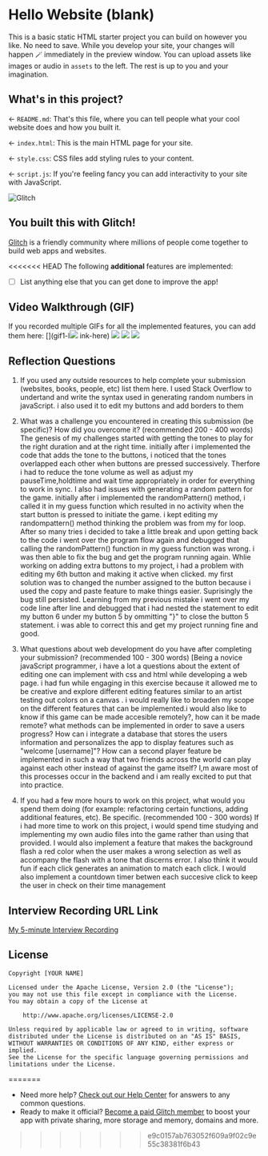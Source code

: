 # Hello Website (blank)

This is a basic static HTML starter project you can build on however you like. No need to save. While you develop your site, your changes will happen 🪄 immediately in the preview window. You can upload assets like images or audio in `assets` to the left. The rest is up to you and your imagination.

## What's in this project?

← `README.md`: That's this file, where you can tell people what your cool website does and how you built it.

← `index.html`: This is the main HTML page for your site.

← `style.css`: CSS files add styling rules to your content.

← `script.js`: If you're feeling fancy you can add interactivity to your site with JavaScript.

![Glitch](https://cdn.glitch.com/a9975ea6-8949-4bab-addb-8a95021dc2da%2FLogo_Color.svg?v=1602781328576)

## You built this with Glitch!

[Glitch](https://glitch.com) is a friendly community where millions of people come together to build web apps and websites.

<<<<<<< HEAD
The following **additional** features are implemented:

- [ ] List anything else that you can get done to improve the app!

## Video Walkthrough (GIF)

If you recorded multiple GIFs for all the implemented features, you can add them here:
[](gif1-l![](https://i.imgur.com/77T1Oio.gif)
ink-here)
![](gif2-link-here)
![](gif3-link-here)
![](gif4-link-here)

## Reflection Questions
1. If you used any outside resources to help complete your submission (websites, books, people, etc) list them here. 
I used Stack Overflow to undertand and write the syntax used in generating random numbers in javaScript. i also used it to edit my buttons and add borders to them

2. What was a challenge you encountered in creating this submission (be specific)? How did you overcome it? (recommended 200 - 400 words) 
The genesis of my challenges started with getting the tones to play for the right duration and at the right time. initially after i implemented the code that adds the tone to the buttons, i noticed that the tones overlapped each other when buttons are pressed successively. Therfore i had to reduce the tone volume as well as adjust my pauseTime,holdtime and wait time appropriately in order for everything to work in sync. I  also had issues with generating a random pattern for the game. initially after i implemented the randomPattern() method, i called it in my guess function which resulted in no activity when the start button is pressed to initiate the game. i kept editing my randompattern() method thinking the problem was from my for loop. After so many tries i decided to take a little break and upon getting back to the code i went over the program flow again and debugged that calling the randomPattern() function in my guess function was wrong. i was then able to fix the bug and get the program running again. Whlie working on adding extra buttons to my project, i had a problem with editing my 6th button and making it active when clicked. my first solution was to changed the number assigned to the button because i used the copy and paste feature to make things easier. Suprisingly the bug still persisted. Learning from my previous mistake i went over my code line after line and debugged that i had nested the statement to edit my button 6 under my button 5 by ommitting "}" to close the button 5 statement. i was able to correct this and get my project running fine and good. 
3. What questions about web development do you have after completing your submission? (recommended 100 - 300 words) 
[Being a novice javaScript programmer, i have a lot a questions about the extent of editing one can implement with css and html while developing a web page. i had fun while engaging in this exercise because it allowed me to be creative and explore different editing features similar to an artist testing out colors on a canvas . i would really like to broaden my scope on the different features that can be implemented.i would also like to know if this game can be made accesible remotely?, how can it be made remote? what methods can be implemented in order to save a users progress? How can i integrate a database that stores the users information and personalizes the app to display features such as "welcome [username]"? How can a second player feature be implemented in such a way that two friends across the world can play against each other instead of against the game itself? I,m aware most of this processes occur in the backend and i am really excited to put that into practice.

4. If you had a few more hours to work on this project, what would you spend them doing (for example: refactoring certain functions, adding additional features, etc). Be specific. (recommended 100 - 300 words) 
If i had more time to work on this project, i would spend time studying and implementing my own audio files into the game rather than using that provided. I would also implement a feature that makes the background flash a red color when the user makes a wrong selection as well as accompany the flash with a tone that discerns error. I also think it would fun if each click generates an animation to match each click. I would also implement a countdown timer  betwen each succesive click to keep the user in check on their time management
## Interview Recording URL Link

[My 5-minute Interview Recording](https://drive.google.com/file/d/1juYKVMFDrcGzvHIqxiyiRv--FAVoPKyf/view?usp=sharing)


## License

    Copyright [YOUR NAME]

    Licensed under the Apache License, Version 2.0 (the "License");
    you may not use this file except in compliance with the License.
    You may obtain a copy of the License at

        http://www.apache.org/licenses/LICENSE-2.0

    Unless required by applicable law or agreed to in writing, software
    distributed under the License is distributed on an "AS IS" BASIS,
    WITHOUT WARRANTIES OR CONDITIONS OF ANY KIND, either express or implied.
    See the License for the specific language governing permissions and
    limitations under the License.
=======
- Need more help? [Check out our Help Center](https://help.glitch.com/) for answers to any common questions.
- Ready to make it official? [Become a paid Glitch member](https://glitch.com/pricing) to boost your app with private sharing, more storage and memory, domains and more.
>>>>>>> e9c0157ab763052f609a9f02c9e55c38381f6b43

